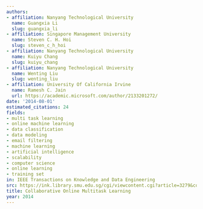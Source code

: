 ```yaml
---
authors:
- affiliation: Nanyang Technological University
  name: Guangxia Li
  slug: guangxia_li
- affiliation: Singapore Management University
  name: Steven C. H. Hoi
  slug: steven_c_h_hoi
- affiliation: Nanyang Technological University
  name: Kuiyu Chang
  slug: kuiyu_chang
- affiliation: Nanyang Technological University
  name: Wenting Liu
  slug: wenting_liu
- affiliation: University Of California Irvine
  name: Ramesh C. Jain
  url: https://academic.microsoft.com/author/2133201272/
date: '2014-08-01'
estimated_citations: 24
fields:
- multi task learning
- online machine learning
- data classification
- data modeling
- email filtering
- machine learning
- artificial intelligence
- scalability
- computer science
- online learning
- training set
in: IEEE Transactions on Knowledge and Data Engineering
src: https://ink.library.smu.edu.sg/cgi/viewcontent.cgi?article=3279&context=sis_research
title: Collaborative Online Multitask Learning
year: 2014
---
```

